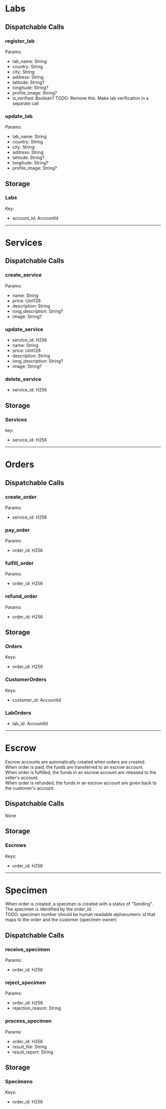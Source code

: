 # Labs

## Dispatchable Calls
### register_lab
Params:
- lab_name: String
- country: String
- city: String
- address: String
- latitude: String?
- longitude: String?
- profile_image: String?
- is_verified: Boolean? TODO: Remove this. Make lab verification in a separate call

### update_lab
Params:
- lab_name: String
- country: String
- city: String
- address: String
- latitude: String?
- longitude: String?
- profile_image: String?

## Storage
### Labs
Key:
- account_id: AccountId

---
# Services
## Dispatchable Calls
### create_service
Params:
- name: String
- price: Uint128
- description: String
- long_description: String?
- image: String?

### update_service
- service_id: H256
- name: String
- price: Uint128
- description: String
- long_description: String?
- image: String?

### delete_service
- service_id: H256

## Storage
### Services
key: 
- service_id: H256

---

# Orders
## Dispatchable Calls
### create_order
Params:
- service_id: H256

### pay_order
Params:
- order_id: H256

### fulfill_order
Params:
- order_id: H256

### refund_order
Params:
- order_id: H256

## Storage
### Orders
Keys:
- order_id: H256

### CustomerOrders
Keys:
- customer_id: AccountId

### LabOrders
- lab_id: AccountId

---

# Escrow
Escrow accounts are automatically created when orders are created.  
When order is paid, the funds are transferred to an escrow account.  
When order is fulfilled, the funds in an escrow account are released to the seller's account.  
When order is refunded, the funds in an escrow account are given back to the customer's account.  

## Dispatchable Calls
None

## Storage
### Escrows
Keys:
- order_id: H256

---

# Specimen
When order is created, a specimen is created with a status of "Sending".  
The specimen is identified by the order_id.  
TODO: specimen number should be human readable alphanumeric id that maps to the order and the customer (specimen owner)

## Dispatchable Calls
### receive_specimen
Params:
- order_id: H256

### reject_specimen
Params:
- order_id: H256
- rejection_reason: String

### process_specimen
Params:
- order_id: H256
- result_file: String
- result_report: String

## Storage
### Specimens
Keys:
- order_id: H256